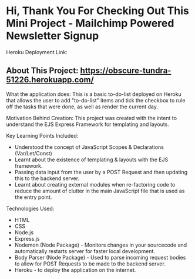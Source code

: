 # Hi, Thank You For Checking Out This Mini Project - Mailchimp Powered Newsletter Signup 

Heroku Deployment Link: 

## About This Project: https://obscure-tundra-51226.herokuapp.com/

What the application does: This is a basic to-do-list deployed on Heroku that allows the user to add "to-do-list" items and tick the checkbox to rule off the tasks that were done, as well as render the current day.

Motivation Behind Creation: This project was created with the intent to understand the EJS Express Framework for templating and layouts.

Key Learning Points Included:
- Understood the concept of JavaScript Scopes & Declarations (Var/Let/Const)
- Learnt about the existence of templating & layouts with the EJS framework.
- Passing data input from the user by a POST Request and then updating this to the backend server.
- Learnt about creating external modules when re-factoring code to reduce the amount of clutter in the main JavaScript file that is used as the entry point.

Technologies Used: 
- HTML
- CSS
- Node.js
- Express.js 
- Nodemon (Node Package) - Monitors changes in your sourcecode and automatically restarts server for faster local development.
- Body Parser (Node Package) - Used to parse incoming request bodies to allow for POST Requests to be made to the backend server.
- Heroku - to deploy the application on the internet. 

